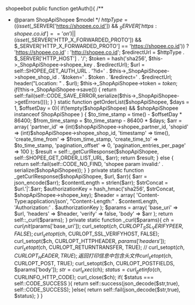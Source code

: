 shopeebot
public function getAuth(){
/**
* @param ShopApiShopee $model
*/
$httpType = ((isset($_SERVER['https://shopee.co.id']) && $_SERVER['https:shopee.co.id'] == 'on') || (isset($_SERVER['HTTP_X_FORWARDED_PROTO']) && $_SERVER['HTTP_X_FORWARDED_PROTO'] == 'https://shopee.co.id'))
? 'https://shopee.co.id' : 'http://shopee.co.id';
$redirectUrl = $httpType . $_SERVER['HTTP_HOST'] . '/';
$token = hash('sha256', $this->_ShopApiShopee->shopee_key . $redirectUrl);
$url = self::SHOPEE_GET_AUTH_URL
. '?id=' . $this->_ShopApiShopee->shopee_shop_id
. '&token=' . $token
. '&redirect=' . $redirectUrl;
header("Location: " . $url);
$this->_ShopApiShopee->token = $token;
if (!$this->_ShopApiShopee->save()) {
return self::fail(self::CODE_SAVE_ERROR,serialize($this->_ShopApiShopee->getErrors()));
}
}
static function getOrderList($shopApiShopee, $days = 1, $offsetDay = 0){
if(!empty($shopApiShopee) && $shopApiShopee instanceof ShopApiShopee )
{
$to_time_stamp = time() - $offsetDay * 86400;
$from_time_stamp = $to_time_stamp - 86400 * $days;
$arr = array(
'partner_id' => (int)$shopApiShopee->shopee_partner_id,
'shopid' => (int)$shopApiShopee->shopee_shop_id,
'timestamp' => time(),
'create_time_from' => $from_time_stamp,
'create_time_to' => $to_time_stamp,
'pagination_offset' => 0,
'pagination_entries_per_page' => 100
);
$result = self::_getCurlResponse($shopApiShopee, self::SHOPEE_GET_ORDER_LIST_URL, $arr);
return $result;
}
else
{
return self::fail(self::CODE_NO_FIND, 'shopee param invalid:' . serialize($shopApiShopee));
}
}
private static function _getCurlResponse($shopApiShopee, $url, $arr){
$arr = json_encode($arr);
$contentLength = strlen($arr);
$strConcat = $url.'|'.$arr;
$authorizationKey = hash_hmac('sha256', $strConcat, $shopApiShopee->shopee_key);
$header = array(
'Content-Type:application/json',
"Content-Length:" . $contentLength,
'Authorization:' . $authorizationKey
);
$params = array(
'base_uri' => $url,
'headers' => $header,
'verify' => false,
'body' => $arr
);
return self::_curl($params);
}
private static function _curl($params){
$ch = curl_init($params['base_uri']);
curl_setopt($ch, CURLOPT_SSL_VERIFYPEER, FALSE);
curl_setopt($ch, CURLOPT_SSL_VERIFYHOST, FALSE);
curl_setopt($ch, CURLOPT_HTTPHEADER, $params['headers']);
curl_setopt($ch, CURLOPT_RETURNTRANSFER, TRUE);
// curl_setopt($ch, CURLOPT_HEADER, TRUE); 返回打印信息中包含头文件
curl_setopt($ch, CURLOPT_POST, TRUE);
curl_setopt($ch, CURLOPT_POSTFIELDS, $params['body']);
$str = curl_exec($ch);
$status = curl_getinfo($ch, CURLINFO_HTTP_CODE);
curl_close($ch);
if( $status === self::CODE_SUCCESS ){
return self::success(json_decode($str,true), self::CODE_SUCCESS);
}else{
return self::fail(json_decode($str,true), $status);
}
}

